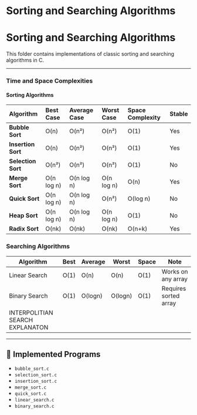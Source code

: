 # Sorting and Searching Algorithms

# Sorting and Searching Algorithms

This folder contains implementations of classic sorting and searching algorithms in C.

---

### Time and Space Complexities

#### Sorting Algorithms

| Algorithm | Best Case | Average Case | Worst Case | Space Complexity | Stable |
| :--- | :--- | :--- | :--- | :--- | :--- |
| **Bubble Sort** | O(n) | O(n²) | O(n²) | O(1) | Yes |
| **Insertion Sort** | O(n) | O(n²) | O(n²) | O(1) | Yes |
| **Selection Sort** | O(n²) | O(n²) | O(n²) | O(1) | No |
| **Merge Sort** | O(n log n) | O(n log n) | O(n log n) | O(n) | Yes |
| **Quick Sort** | O(n log n) | O(n log n) | O(n²) | O(log n) | No |
| **Heap Sort** | O(n log n) | O(n log n) | O(n log n) | O(1) | No |
| **Radix Sort** | O(nk) | O(nk) | O(nk) | O(n+k) | Yes |
### Searching Algorithms

| Algorithm        | Best  | Average | Worst | Space | Note               |
|------------------|-------|---------|--------|--------|--------------------|
| Linear Search    | O(1)  | O(n)    | O(n)   | O(1)   | Works on any array |
| Binary Search    | O(1)  | O(logn) | O(logn)| O(1)   | Requires sorted array |
| INTERPOLITIAN SEARCH EXPLANATON|||

---

## 📁 Implemented Programs

- `bubble_sort.c`
- `selection_sort.c`
- `insertion_sort.c`
- `merge_sort.c`
- `quick_sort.c`
- `linear_search.c`
- `binary_search.c`
